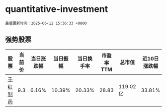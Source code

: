 # quantitative-investment

`最后更新时间：2025-06-12 15:36:33 +0800`

## 强势股票

|股票|当前价|当日涨跌幅|当日振幅|当日换手率|市盈率TTM|总市值|近10日涨跌幅|
|----|----|----|----|----|----|----|----|
|[千红制药](https://xueqiu.com/S/SZ002550)|9.3|6.16%|10.39%|20.33%|28.83|119.02亿|33.81%|
